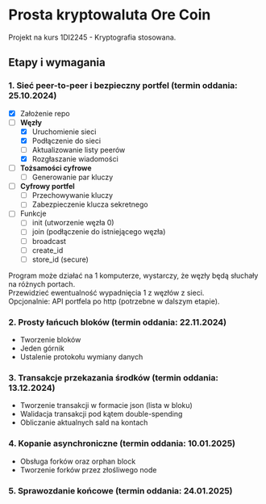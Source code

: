 # Prosta kryptowaluta Ore Coin
Projekt na kurs 1DI2245 - Kryptografia stosowana.

## Etapy i wymagania

### 1. Sieć peer-to-peer i bezpieczny portfel (termin oddania: 25.10.2024)
- [x] Założenie repo
- [ ] **Węzły**
    - [x] Uruchomienie sieci  
    - [x] Podłączenie do sieci
    - [ ] Aktualizowanie listy peerów
    - [x] Rozgłaszanie wiadomości
- [ ] **Tożsamości cyfrowe**
    - [ ] Generowanie par kluczy
- [ ] **Cyfrowy portfel**
    - [ ] Przechowywanie kluczy
    - [ ] Zabezpieczenie klucza sekretnego
- [ ] Funkcje
    - [ ] init (utworzenie węzła 0)
    - [ ] join (podłączenie do istniejącego węzła)
    - [ ] broadcast
    - [ ] create_id
    - [ ] store_id (secure)

Program może działać na 1 komputerze, wystarczy, że węzły będą słuchały na różnych portach.  
Przewidzieć ewentualność wypadnięcia 1 z węzłów z sieci.  
Opcjonalnie: API portfela po http (potrzebne w dalszym etapie).

### 2. Prosty łańcuch bloków (termin oddania: 22.11.2024)

- Tworzenie bloków
- Jeden górnik
- Ustalenie protokołu wymiany danych

### 3. Transakcje przekazania środków (termin oddania: 13.12.2024)

- Tworzenie transakcji w formacie json (lista w bloku)
- Walidacja transakcji pod kątem double-spending
- Obliczanie aktualnych sald na kontach

### 4. Kopanie asynchroniczne (termin oddania: 10.01.2025)

- Obsługa forków oraz orphan block
- Tworzenie forków przez złośliwego node

### 5. Sprawozdanie końcowe (termin oddania: 24.01.2025)